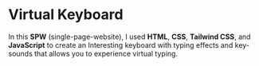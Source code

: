 # Virtual Keyboard
In this **SPW** (single-page-website), I used **HTML**, **CSS**, **Tailwind CSS**, and **JavaScript** to create an Interesting keyboard with typing effects and
key-sounds that allows you to experience virtual typing.
